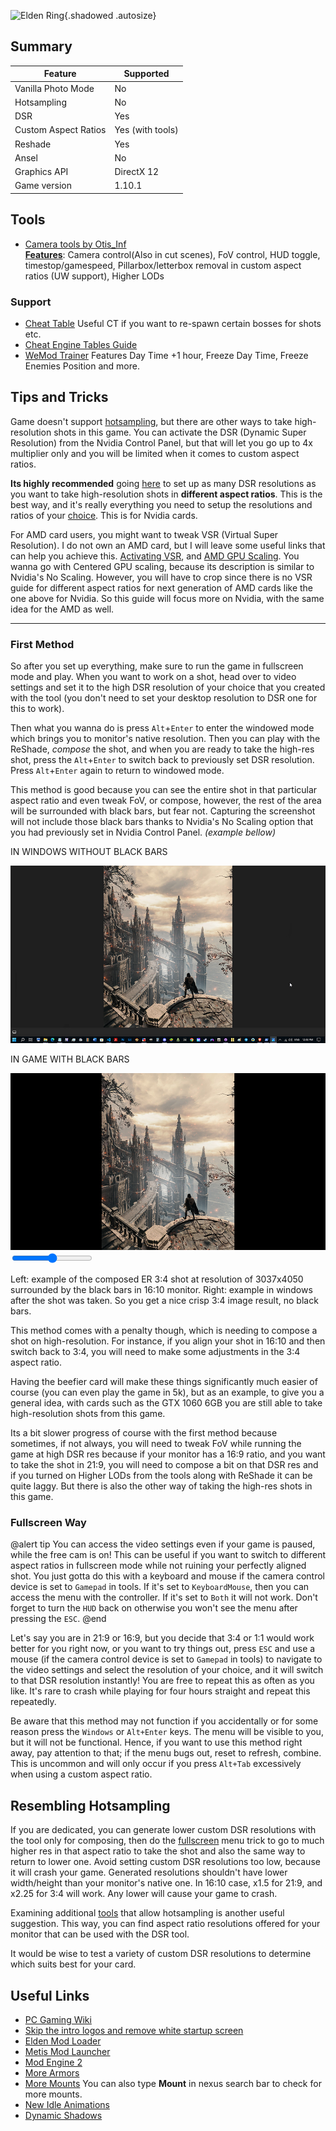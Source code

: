 ![Elden Ring](Images\eldenring_header.png "Shot by StephenCalic"){.shadowed .autosize}

## Summary

Feature | Supported
--|--
Vanilla Photo Mode | No
Hotsampling | No
DSR | Yes
Custom Aspect Ratios | Yes (with tools)
Reshade | Yes
Ansel | No
Graphics API | DirectX 12
Game version | 1.10.1
 
## Tools

* [Camera tools by Otis_Inf](https://patreon.com/Otis_Inf)  
**[Features](https://opm.fransbouma.com/Cameras/eldenring.htm)**: Camera control(Also in cut scenes), FoV control, HUD toggle, timestop/gamespeed, Pillarbox/letterbox removal in custom aspect ratios (UW support), Higher LODs

### Support
* [Cheat Table](https://www.nexusmods.com/eldenring/mods/48?tab=files) Useful CT if you want to re-spawn certain bosses for shots etc.
* [Cheat Engine Tables Guide](../GeneralGuides/cheat_engine_tables.htm)
* [WeMod Trainer](https://www.wemod.com/cheats/elden-ring-trainers) Features Day Time +1 hour, Freeze Day Time, Freeze Enemies Position and more.

## Tips and Tricks

Game doesn't support [hotsampling](../basics.htm#hotsampling), but there are other ways to take high-resolution shots in this game. 
You can activate the DSR (Dynamic Super Resolution) from the Nvidia Control Panel, but that will let you go up to 4x multiplier only and you will be limited when it comes to custom aspect ratios.

**Its highly recommended** going [here](../GeneralGuides/custom_dsr_resolutions.htm) to set up as many DSR resolutions as you want to take high-resolution shots in **different aspect ratios**. This is the best way, and it's really everything you need to setup the resolutions and ratios of your [choice](https://i.imgur.com/gfPhRCN.png). This is for Nvidia cards.

For AMD card users, you might want to tweak VSR (Virtual Super Resolution). I do not own an AMD card, but I will leave some useful links that can help you achieve this. [Activating VSR](https://www.amd.com/en/support/kb/faq/dh-010), and [AMD GPU Scaling](https://www.amd.com/en/support/kb/faq/dh2-019). You wanna go with Centered GPU scaling, because its description is similar to Nvidia's No Scaling. However, you will have to crop since there is no VSR guide for different aspect ratios for next generation of AMD cards like the one above for Nvidia. So this guide will focus more on Nvidia, with the same idea for the AMD as well.

___
### First Method
So after you set up everything, make sure to run the game in fullscreen mode and play. When you want to work on a shot, head over to video settings and set it to the high DSR resolution of your choice that you created with the tool (you don't need to set your desktop resolution to DSR one for this to work). 

Then what you wanna do is press `Alt`+`Enter` to enter the windowed mode which brings you to monitor's native resolution. Then you can play with the ReShade, *compose* the shot, and when you are ready to take the high-res shot, press the `Alt`+`Enter` to switch back to previously set DSR resolution. 
Press `Alt`+`Enter` again to return to windowed mode. 

This method is good because you can see the entire shot in that particular aspect ratio and even tweak FoV, or compose, however, the rest of the area will be surrounded with black bars, but fear not. Capturing the screenshot will not include those black bars thanks to Nvidia's No Scaling option that you had previously set in Nvidia Control Panel. *(example bellow)*


<div class="slider container" style="aspect-ratio: 16/9">
  <div class="slider__img slider__img-after">
    <p>IN WINDOWS WITHOUT BLACK BARS</p>
    <img src="../Images/EldenRingGuide/EldenRingWindowsPhotoView.jpg" />
  </div>
  <div class="slider__img slider__img-before">
    <p>IN GAME WITH BLACK BARS</p>
    <img src="../Images/EldenRingGuide/EldenRingBlackBars.jpg" />
  </div>
  <input type="range" min="0" max="100" value="50" step="0.01" 
    id="slider" class="slider__input" 
    autocomplete="off" onwheel="this.blur()" 
  />
</div>
<div class="figure"><p>Left: example of the composed ER 3:4 shot at resolution of 3037x4050 surrounded by the black bars in 16:10 monitor. Right: example in windows after the shot was taken. So you get a nice crisp 3:4 image result, no black bars.</p></div>

This method comes with a penalty though, which is needing to compose a shot on high-resolution. For instance, if you align your shot in 16:10 and then switch back to 3:4, you will need to make some adjustments in the 3:4 aspect ratio.

Having the beefier card will make these things significantly much easier of course (you can even play the game in 5k), but as an example, to give you a general idea, with cards such as the GTX 1060 6GB you are still able to take high-resolution shots from this game. 

Its a bit slower progress of course with the first method because sometimes, if not always, you will need to tweak FoV while running the game at high DSR res because if your monitor has a 16:9 ratio, and you want to take the shot in 21:9, you will need to compose a bit on that DSR res and if you turned on Higher LODs from the tools along with ReShade it can be quite laggy. But there is also the other way of taking the high-res shots in this game.

### Fullscreen Way
@alert tip
You can access the video settings even if your game is paused, while the free cam is on! This can be useful if you want to switch to different aspect ratios in fullscreen mode while not ruining your perfectly aligned shot. You just gotta do this with a keyboard and mouse if the camera control device is set to `Gamepad` in tools. If it's set to `KeyboardMouse`, then you can access the menu with the controller. If it's set to `Both` it will not work. Don't forget to turn the `HUD` back on otherwise you won't see the menu after pressing the `ESC`.
@end

Let's say you are in 21:9 or 16:9, but you decide that 3:4 or 1:1 would work better for you right now, or you want to try things out, press `ESC` and use a mouse (if the camera control device is set to `Gamepad` in tools) to navigate to the video settings and select the resolution of your choice, and it will switch to that DSR resolution instantly! You are free to repeat this as often as you like. It's rare to crash while playing for four hours straight and repeat this repeatedly.

Be aware that this method may not function if you accidentally or for some reason press the `Windows` or `Alt+Enter` keys. The menu will be visible to you, but it will not be functional. Hence, if you want to use this method right away, pay attention to that; if the menu bugs out, reset to refresh, combine. This is uncommon and will only occur if you press `Alt+Tab` excessively when using a custom aspect ratio.

## Resembling Hotsampling

If you are dedicated, you can generate lower custom DSR resolutions with the tool only for composing, then do the [fullscreen](../GameGuides/EldenRing.htm#fullscreen-way) menu trick to go to much higher res in that aspect ratio to take the shot and also the same way to return to lower one. Avoid setting custom DSR resolutions too low, because it will crash your game. Generated resolutions shouldn't have lower width/height than your monitor's native one. In 16:10 case, x1.5 for 21:9, and x2.25 for 3:4 will work. Any lower will cause your game to crash.

Examining additional [tools](https://i.imgur.com/dRk02S8.png) that allow hotsampling is another useful suggestion. This way, you can find aspect ratio resolutions offered for your monitor that can be used with the DSR tool.

It would be wise to test a variety of custom DSR resolutions to determine which suits best for your card.

## Useful Links

* [PC Gaming Wiki](https://www.pcgamingwiki.com/wiki/Elden_Ring)
* [Skip the intro logos and remove white startup screen](https://www.nexusmods.com/eldenring/mods/421)
* [Elden Mod Loader](https://www.nexusmods.com/eldenring/mods/117)
* [Metis Mod Launcher](https://www.nexusmods.com/eldenring/mods/117) 
* [Mod Engine 2](https://github.com/soulsmods/ModEngine2/releases)
* [More Armors](https://www.patreon.com/MaxTheMiracle)
* [More Mounts](https://www.nexusmods.com/eldenring/mods/991) You can also type **Mount** in nexus search bar to check for more mounts.
* [New Idle Animations](https://www.nexusmods.com/eldenring/mods/2397)
* [Dynamic Shadows](https://www.nexusmods.com/eldenring/mods/991) 

